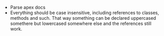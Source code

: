 * Parse apex docs
* Everything should be case insensitive, including references to classes, methods and such. That way something can be
  declared uppercased somethere but lowercased somewhere else and the references still work.
